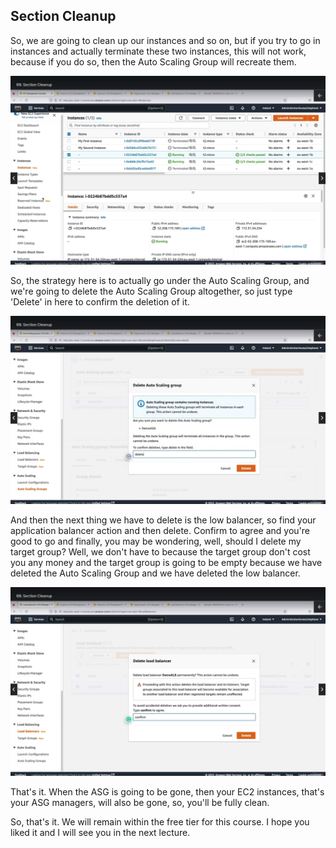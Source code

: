 ## Section Cleanup

So, we are going to clean up our instances and so on, but if you try to go in instances and actually terminate these two instances, this will not work, because if you do so, then the Auto Scaling Group will recreate them.

![](69-01.png)

So, the strategy here is to actually go under the Auto Scaling Group, and we're going to delete the Auto Scaling Group altogether, so just type 'Delete' in here to confirm the deletion of it.

![](69-02.png)

And then the next thing we have to delete is the low balancer, so find your application balancer action and then delete. Confirm to agree and you're good to go and finally, you may be wondering, well, should I delete my target group? Well, we don't have to because the target group don't cost you any money and the target group is going to be empty because we have deleted the Auto Scaling Group and we have deleted the low balancer.

![](69-03.png)

That's it. When the ASG is going to be gone, then your EC2 instances, that's your ASG managers, will also be gone, so, you'll be fully clean.

So, that's it. We will remain within the free tier for this course. I hope you liked it and I will see you in the next lecture.
